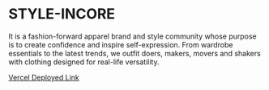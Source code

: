 # STYLE-INCORE

It is a fashion-forward apparel brand and style community whose purpose is to create confidence and inspire self-expression. From wardrobe essentials to the latest trends, we outfit doers, makers, movers and shakers with clothing designed for real-life versatility.


[Vercel Deployed Link](https://style-incore-express.netlify.app/)
